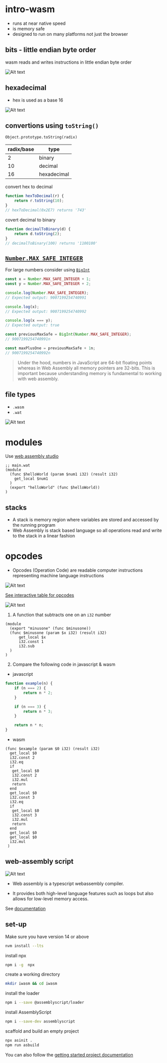 # intro-wasm

- runs at near native speed
- is memory safe
- designed to run on many platforms not just the browser

## bits - little endian byte order

wasm reads and writes instructions in little endian byte order

![Alt text](https://young.github.io/intro-to-web-assembly/static/d9da94163f3e364955ee75b7aeb6e9f2/84bf8/endian.png)

## hexadecimal

- hex is used as a base 16

![Alt text](https://young.github.io/intro-to-web-assembly/static/3b96b0fc9dc83cd9f3c46c2fa10568b7/63ec5/hex.png)

## convertions using `toString()`

`Object.prototype.toString(radix)`

| radix/base | type        |
| ---------- | ----------- |
| 2          | binary      |
| 10         | decimal     |
| 16         | hexadecimal |

convert hex to decimal

```js
function hexToDecimal(r) {
	return r.toString(10);
}
// hexToDecimal(0x2E7) returns '743'
```

covert decimal to binary

```js
function decimalToBinary(d) {
	return d.toString(2);
}
// decimalToBinary(100) returns '1100100'
```

## [`Number.MAX_SAFE_INTEGER`](https://developer.mozilla.org/en-US/docs/Web/JavaScript/Reference/Global_Objects/Number/MAX_SAFE_INTEGER)

For large numbers consider using [`BigInt`](https://developer.mozilla.org/en-US/docs/Web/JavaScript/Reference/Global_Objects/BigInt)

```js
const x = Number.MAX_SAFE_INTEGER + 1;
const y = Number.MAX_SAFE_INTEGER + 2;

console.log(Number.MAX_SAFE_INTEGER);
// Expected output: 9007199254740991

console.log(x);
// Expected output: 9007199254740992

console.log(x === y);
// Expected output: true
```

```js
const previousMaxSafe = BigInt(Number.MAX_SAFE_INTEGER);
// 9007199254740991n

const maxPlusOne = previousMaxSafe + 1n;
// 9007199254740992n
```

> Under the hood, numbers in JavaScript are 64-bit floating points whereas in Web Assembly all memory pointers are 32-bits. This is important because understanding memory is fundamental to working with web assembly.

## file types

- `.wasm`
- `.wat`

![Alt text](https://young.github.io/intro-to-web-assembly/static/d8d72f7cdc4a83eca6afbfd95f750161/d1442/wasm-v-wat.png)

# modules

Use [web assembly studio](https://wasm-studio.surge.sh/)

```wat
;; main.wat
(module
  (func $helloWorld (param $num1 i32) (result i32)
    get_local $num1
  )
  (export "helloWorld" (func $helloWorld))
)
```

## stacks

- A stack is memory region where variables are stored and accessed by the running program
- Web Assembly is stack based language so all operations read and write to the stack in a linear fashion

# opcodes

- Opcodes (Operation Code) are readable computer instructions representing machine language instructions

![Alt text](https://young.github.io/intro-to-web-assembly/static/027948fff5c7689cc6e23adeea36e47b/30d16/opcodes.png)

[See interactive table for opcodes](https://pengowray.github.io/wasm-ops/)

![Alt text](https://young.github.io/intro-to-web-assembly/static/c9a9fb06258fab96e14057eebf1787f4/cb93d/opcode-table.png)

1. A function that subtracts one on an `i32` number

```wasm
(module
  (export "minusone" (func $minusone))
  (func $minusone (param $x i32) (result i32)
      get_local $x
      i32.const 1
      i32.sub
  )
)
```

2. Compare the following code in javascript & wasm

- javascript

```js
function example(n) {
	if (n === 2) {
		return n * 2;
	}

	if (n === 3) {
		return n * 3;
	}

	return n * n;
}
```

- wasm

```wasm
(func $example (param $0 i32) (result i32)
  get_local $0
  i32.const 2
  i32.eq
  if
   get_local $0
   i32.const 2
   i32.mul
   return
  end
  get_local $0
  i32.const 3
  i32.eq
  if
   get_local $0
   i32.const 3
   i32.mul
   return
  end
  get_local $0
  get_local $0
  i32.mul
 )

```

## web-assembly script

![Alt text](https://young.github.io/intro-to-web-assembly/static/e2c4efb306890c63ab849e5ce81f5758/908b1/as.png)

- Web assembly is a typescript webassembly compiler.

- It provides both high-level language features such as loops but also allows for low-level memory access.

See [documentation](https://www.assemblyscript.org/introduction.html)

## set-up

Make sure you have version 14 or above

```zsh
nvm install --lts
```

install npx

```zsh
npm i -g  npx
```

create a working directory

```zsh
mkdir iwasm && cd iwasm
```

install the loader

```zsh
npm i --save @assemblyscript/loader
```

install AssemblyScript

```zsh
npm i --save-dev assemblyscript
```

scaffold and build an empty project

```zsh
npx asinit .
npm run asbuild
```

You can also follow the [getting started project documentation](https://www.assemblyscript.org/getting-started.html#setting-up-a-new-project)
